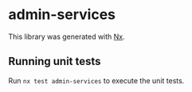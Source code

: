 # admin-services

This library was generated with [Nx](https://nx.dev).

## Running unit tests

Run `nx test admin-services` to execute the unit tests.
